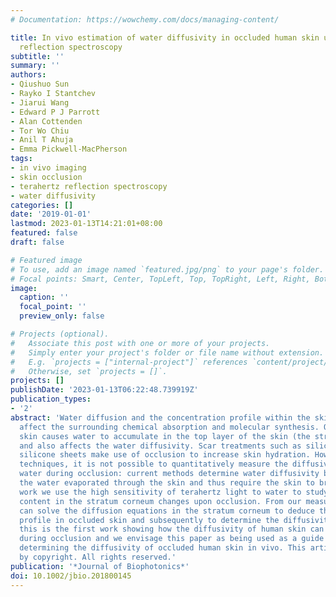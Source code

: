 ```yaml
---
# Documentation: https://wowchemy.com/docs/managing-content/

title: In vivo estimation of water diffusivity in occluded human skin using terahertz
  reflection spectroscopy
subtitle: ''
summary: ''
authors:
- Qiushuo Sun
- Rayko I Stantchev
- Jiarui Wang
- Edward P J Parrott
- Alan Cottenden
- Tor Wo Chiu
- Anil T Ahuja
- Emma Pickwell-MacPherson
tags:
- in vivo imaging
- skin occlusion
- terahertz reflection spectroscopy
- water diffusivity
categories: []
date: '2019-01-01'
lastmod: 2023-01-13T14:21:01+08:00
featured: false
draft: false

# Featured image
# To use, add an image named `featured.jpg/png` to your page's folder.
# Focal points: Smart, Center, TopLeft, Top, TopRight, Left, Right, BottomLeft, Bottom, BottomRight.
image:
  caption: ''
  focal_point: ''
  preview_only: false

# Projects (optional).
#   Associate this post with one or more of your projects.
#   Simply enter your project's folder or file name without extension.
#   E.g. `projects = ["internal-project"]` references `content/project/deep-learning/index.md`.
#   Otherwise, set `projects = []`.
projects: []
publishDate: '2023-01-13T06:22:48.739919Z'
publication_types:
- '2'
abstract: 'Water diffusion and the concentration profile within the skin significantly
  affect the surrounding chemical absorption and molecular synthesis. Occluding the
  skin causes water to accumulate in the top layer of the skin (the stratum corneum)
  and also affects the water diffusivity. Scar treatments such as silicone gel and
  silicone sheets make use of occlusion to increase skin hydration. However with existing
  techniques, it is not possible to quantitatively measure the diffusivity of the
  water during occlusion: current methods determine water diffusivity by measuring
  the water evaporated through the skin and thus require the skin to breathe. In this
  work we use the high sensitivity of terahertz light to water to study how the water
  content in the stratum corneum changes upon occlusion. From our measurements, we
  can solve the diffusion equations in the stratum corneum to deduce the water concentration
  profile in occluded skin and subsequently to determine the diffusivity. To our knowledge
  this is the first work showing how the diffusivity of human skin can be measured
  during occlusion and we envisage this paper as being used as a guide for non-invasively
  determining the diffusivity of occluded human skin in vivo. This article is protected
  by copyright. All rights reserved.'
publication: '*Journal of Biophotonics*'
doi: 10.1002/jbio.201800145
---
```

